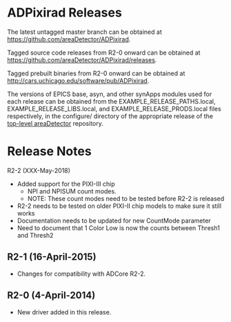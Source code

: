 ADPixirad Releases
==================

The latest untagged master branch can be obtained at
https://github.com/areaDetector/ADPixirad.

Tagged source code releases from R2-0 onward can be obtained at 
https://github.com/areaDetector/ADPixirad/releases.

Tagged prebuilt binaries from R2-0 onward can be obtained at
http://cars.uchicago.edu/software/pub/ADPixirad.

The versions of EPICS base, asyn, and other synApps modules used for each release can be obtained from 
the EXAMPLE_RELEASE_PATHS.local, EXAMPLE_RELEASE_LIBS.local, and EXAMPLE_RELEASE_PRODS.local
files respectively, in the configure/ directory of the appropriate release of the 
[top-level areaDetector](https://github.com/areaDetector/areaDetector) repository.


Release Notes
=============
R2-2 (XXX-May-2018)
* Added support for the PIXI-III chip
  - NPI and NPISUM count modes.
  - NOTE: These count modes need to be tested before R2-2 is released
* R2-2 needs to be tested on older PIXI-II chip models to make sure it still works
* Documentation needs to be updated for new CountMode parameter
* Need to document that 1 Color Low is now the counts between Thresh1 and Thresh2

R2-1 (16-April-2015)
----
* Changes for compatibility with ADCore R2-2.


R2-0 (4-April-2014)
----
* New driver added in this release.
